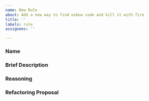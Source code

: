 ```yaml
---
name: New Rule
about: Add a new way to find oxbow code and kill it with fire
title: ''
labels: rule
assignees: ''

---
```


### Name
<!-- Choose a name for your rule -->

### Brief Description
<!-- What will Meandro try to detect? -->

### Reasoning
<!-- Why is this an example of oxbow code? -->

### Refactoring Proposal
<!-- If applicable, describe what users should do when Meandro detect this kind of code -->
